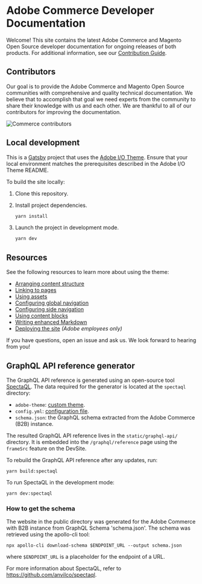 # Adobe Commerce Developer Documentation

Welcome! This site contains the latest Adobe Commerce and Magento Open Source developer documentation for ongoing releases of both products. For additional information, see our [Contribution Guide](https://developer.adobe.com/commerce/contributor/).

## Contributors

Our goal is to provide the Adobe Commerce and Magento Open Source communities with comprehensive and quality technical documentation. We believe that to accomplish that goal we need experts from the community to share their knowledge with us and each other. We are thankful to all of our contributors for improving the documentation.

![Commerce contributors](https://raw.githubusercontent.com/wiki/magento/magento2/images/dev_docs_contributors.png)

## Local development

This is a [Gatsby](https://www.gatsbyjs.com/) project that uses the [Adobe I/O Theme](https://github.com/adobe/aio-theme).
Ensure that your local environment matches the prerequisites described in the Adobe I/O Theme README.

To build the site locally:

1. Clone this repository.
1. Install project dependencies.

   ```bash
   yarn install
   ```

1. Launch the project in development mode.

   ```bash
   yarn dev
   ```

## Resources

See the following resources to learn more about using the theme:

- [Arranging content structure](https://github.com/adobe/aio-theme#content-structure)
- [Linking to pages](https://github.com/adobe/aio-theme#links)
- [Using assets](https://github.com/adobe/aio-theme#assets)
- [Configuring global navigation](https://github.com/adobe/aio-theme#global-navigation)
- [Configuring side navigation](https://github.com/adobe/aio-theme#side-navigation)
- [Using content blocks](https://github.com/adobe/aio-theme#jsx-blocks)
- [Writing enhanced Markdown](https://github.com/adobe/aio-theme#writing-enhanced-markdown)
- [Deploying the site](https://github.com/adobe/aio-theme#deploy-to-azure-storage-static-websites) _(Adobe employees only)_

If you have questions, open an issue and ask us. We look forward to hearing from you!

## GraphQL API reference generator

The GraphQL API reference is generated using an open-source tool [SpectaQL](https://github.com/anvilco/spectaql). The data required for the generator is located at the `spectaql` directory:

- `adobe-theme`: [custom theme](https://github.com/anvilco/spectaql/blob/main/examples/themes/README.md).
- `config.yml`: [configuration file](https://github.com/anvilco/spectaql#yaml-options).
- `schema.json`: the GraphQL schema extracted from the Adobe Commerce (B2B) instance.

The resulted GraphQL API reference lives in the `static/graphql-api/` directory.
It is embedded into the `/graphql/reference` page using the `frameSrc` feature on the DevSite.

To rebuild the GraphQL API reference after any updates, run:

```shell
yarn build:spectaql
```

To run SpectaQL in the development mode:

```shell
yarn dev:spectaql
```

### How to get the schema

The website in the public directory was generated for the Adobe Commerce with B2B instance from GraphQL Schema 'schema.json'. The schema was retrieved using the apollo-cli tool:

```shell
npx apollo-cli download-schema $ENDPOINT_URL --output schema.json
```

where `$ENDPOINT_URL` is a placeholder for the endpoint of a URL.

For more information about SpectaQL, refer to <https://github.com/anvilco/spectaql>.
